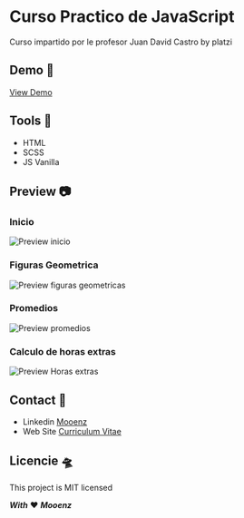 # **Curso Practico de JavaScript**

Curso impartido por le profesor Juan David Castro by platzi

## **Demo** 🚀

[View Demo](https://mooenz.github.io/platzi-curso-practico-js/)

## **Tools** 🔨

- HTML
- SCSS
- JS Vanilla

## **Preview** 📷

### **Inicio**

![Preview inicio](./assets/inicio.png)

### **Figuras Geometrica**

![Preview figuras geometricas](./assets/figuras-geometricas.png)

### **Promedios**

![Preview promedios](./assets/porcentajes-promedio.png)

<!-- ![Preview analisis salarial](./assets/analisis-salarial.png) -->
### **Calculo de horas extras**

![Preview Horas extras](./assets/horas-extras.png)

## **Contact** 📧

- Linkedin [Mooenz](https://www.linkedin.com/in/mooenz/)
- Web Site [Curriculum Vitae](https://mooenz.github.io/curriculum-vitae/)

## **Licencie** 🛸

This project is MIT licensed

**_With_** ❤️ **_Mooenz_**
